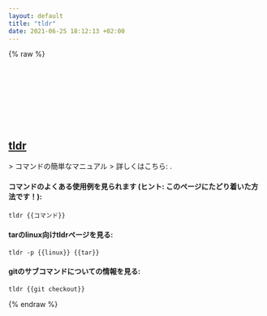 ```yaml
---
layout: default
title: "tldr"
date: 2021-06-25 18:12:13 +02:00
---
```

{% raw %}
<h2 id="tldr">
  <a href="/ja/common/tldr.html">tldr</a> <a href="#tldr"><svg class="icon">
    <use href="/assets/images/unicode_sprite.svg#link" />
  </svg></a>
</h2>
> コマンドの簡単なマニュアル
> 詳しくはこちら: <https://tldr.sh>.

#### コマンドのよくある使用例を見られます (ヒント: このページにたどり着いた方法です！):
```shell
tldr {{コマンド}}
```
#### tarのlinux向けtldrページを見る:
```shell
tldr -p {{linux}} {{tar}}
```
#### gitのサブコマンドについての情報を見る:
```shell
tldr {{git checkout}}
```
{% endraw %}